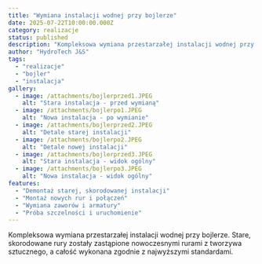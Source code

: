 ```yaml
---
title: "Wymiana instalacji wodnej przy bojlerze"
date: 2025-07-22T10:00:00.000Z
category: realizacje
status: published
description: "Kompleksowa wymiana przestarzałej instalacji wodnej przy bojlerze. Stare, skorodowane rury zostały zastąpione nowoczesnymi rurami z tworzywa sztucznego."
author: "HydroTech J&S"
tags:
  - "realizacje"
  - "bojler"
  - "instalacja"
gallery:
  - image: /attachments/bojlerprzed1.JPEG
    alt: "Stara instalacja - przed wymianą"
  - image: /attachments/bojlerpo1.JPEG
    alt: "Nowa instalacja - po wymianie"
  - image: /attachments/bojlerprzed2.JPEG
    alt: "Detale starej instalacji"
  - image: /attachments/bojlerpo2.JPEG
    alt: "Detale nowej instalacji"
  - image: /attachments/bojlerprzed3.JPEG
    alt: "Stara instalacja - widok ogólny"
  - image: /attachments/bojlerpo3.JPEG
    alt: "Nowa instalacja - widok ogólny"
features:
  - "Demontaż starej, skorodowanej instalacji"
  - "Montaż nowych rur i połączeń"
  - "Wymiana zaworów i armatury"
  - "Próba szczelności i uruchomienie"
---
```


Kompleksowa wymiana przestarzałej instalacji wodnej przy bojlerze. Stare, skorodowane rury zostały zastąpione nowoczesnymi rurami z tworzywa sztucznego, a całość wykonana zgodnie z najwyższymi standardami.
